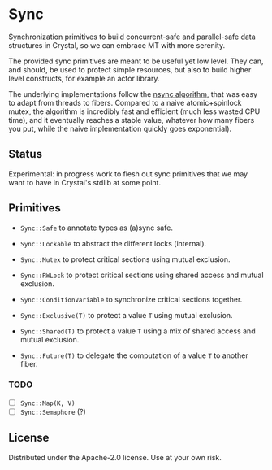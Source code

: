 # Sync

Synchronization primitives to build concurrent-safe and parallel-safe data
structures in Crystal, so we can embrace MT with more serenity.

The provided sync primitives are meant to be useful yet low level. They can, and
should, be used to protect simple resources, but also to build higher level
constructs, for example an actor library.

The underlying implementations follow the [nsync
algorithm](https://github.com/google/nsync), that was easy to adapt from threads
to fibers. Compared to a naive atomic+spinlock mutex, the algorithm is
incredibly fast and efficient (much less wasted CPU time), and it eventually
reaches a stable value, whatever how many fibers you put, while the naive
implementation quickly goes exponential).

## Status

Experimental: in progress work to flesh out sync primitives that we may want to
have in Crystal's stdlib at some point.

## Primitives

- `Sync::Safe` to annotate types as (a)sync safe.
- `Sync::Lockable` to abstract the different locks (internal).

- `Sync::Mutex` to protect critical sections using mutual exclusion.
- `Sync::RWLock` to protect critical sections using shared access and mutual
  exclusion.
- `Sync::ConditionVariable` to synchronize critical sections together.

- `Sync::Exclusive(T)` to protect a value `T` using mutual exclusion.
- `Sync::Shared(T)` to protect a value `T` using a mix of shared access and
  mutual exclusion.
- `Sync::Future(T)` to delegate the computation of a value `T` to another fiber.

### TODO

- [ ] `Sync::Map(K, V)`
- [ ] `Sync::Semaphore` (?)

## License

Distributed under the Apache-2.0 license. Use at your own risk.
